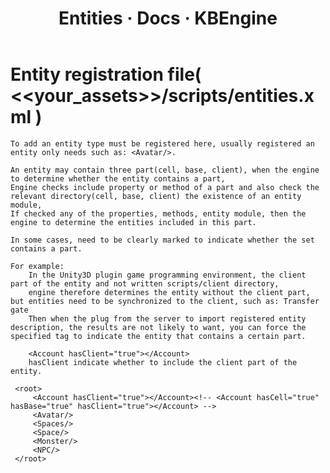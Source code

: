﻿---
layout: docs
title: Entities · Docs · KBEngine
tab: docs
docsitem: configuration-entities
---

Entity registration file( <<your_assets>>/scripts/entities.xml )
===================

	To add an entity type must be registered here, usually registered an entity only needs such as: <Avatar/>.

	An entity may contain three part(cell, base, client), when the engine to determine whether the entity contains a part, 
	Engine checks include property or method of a part and also check the relevant directory(cell, base, client) the existence of an entity module,
	If checked any of the properties, methods, entity module, then the engine to determine the entities included in this part.

	In some cases, need to be clearly marked to indicate whether the set contains a part.

	For example: 
		In the Unity3D plugin game programming environment, the client part of the entity and not written scripts/client directory, 
		engine therefore determines the entity without the client part, but entities need to be synchronized to the client, such as: Transfer gate
		Then when the plug from the server to import registered entity description, the results are not likely to want, you can force the specified tag to indicate the entity that contains a certain part.

		<Account hasClient="true"></Account>
		hasClient indicate whether to include the client part of the entity.

	 <root>
	     <Account hasClient="true"></Account><!-- <Account hasCell="true" hasBase="true" hasClient="true"></Account> -->
	     <Avatar/>
	     <Spaces/>
	     <Space/>
	     <Monster/>
	     <NPC/>
	 </root>

